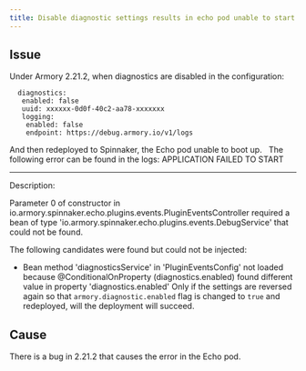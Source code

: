 ```yaml
---
title: Disable diagnostic settings results in echo pod unable to start (Armory 2.21.2)
---
```


## Issue
Under Armory 2.21.2, when diagnostics are disabled in the configuration:
```
  diagnostics:
   enabled: false
   uuid: xxxxxx-0d0f-40c2-aa78-xxxxxxx
   logging:
    enabled: false
    endpoint: https://debug.armory.io/v1/logs
```

And then redeployed to Spinnaker, the Echo pod unable to boot up.  
The following error can be found in the logs:
APPLICATION FAILED TO START
***************************

Description:

Parameter 0 of constructor in io.armory.spinnaker.echo.plugins.events.PluginEventsController required a bean of type 'io.armory.spinnaker.echo.plugins.events.DebugService' that could not be found.

The following candidates were found but could not be injected:
- Bean method 'diagnosticsService' in 'PluginEventsConfig' not loaded because @ConditionalOnProperty (diagnostics.enabled) found different value in property 'diagnostics.enabled'
Only if the settings are reversed again so that ```armory.diagnostic.enabled``` flag is changed to ```true``` and redeployed, will the deployment will succeed.

## Cause
There is a bug in 2.21.2 that causes the error in the Echo pod.

